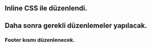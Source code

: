 ## Inline CSS ile düzenlendi.
## Daha sonra gerekli düzenlemeler yapılacak.
### Footer kısmı düzenlenecek.
